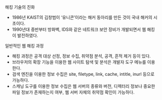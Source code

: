 해킹 기술의 진화

- 1986년 KAIST의 김창범이 ‘유니콘’이라는 해커 동아리를 만든 것이 국내 해커의 시초이다.
- 1990년대 중반부터 방화벽, IDS와 같은 네트워크 보안 장비가 개발되면서 웹 해킹이 발전하였다.


일반적인 웹 해킹 과정

- 해킹 과정은 공격 대상 선정, 정보 수집, 취약점 분석, 공격, 흔적 제거 등이 있다.
- 브라우저의 확장 기능을 이용한 웹 사이트 탐색 및 분석은 개발자 도구 메뉴를 이용한다.
- 검색 엔진을 이용한 정보 수집은 site, filetype, link, cache, intitle, inurl 등으로 가능하다.
- 스캐닝 도구를 이용한 정보 수집은 웹 서버의 종류와 버전, 디렉터리 정보나 중요한 파일 정보가 존재하는지 여부, 웹 서버 자체의 취약점 확인이 가능하다.
